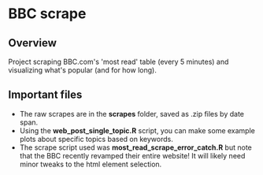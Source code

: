 # BBC scrape

## Overview

Project scraping BBC.com's 'most read' table (every 5 minutes) and visualizing what's popular (and for how long).

## Important files

- The raw scrapes are in the **scrapes** folder, saved as .zip files by date span.
- Using the **web_post_single_topic.R** script, you can make some example plots about specific topics based on keywords.
- The scrape script used was **most_read_scrape_error_catch.R** but note that the BBC recently revamped their entire website! It will likely need minor tweaks to the html element selection. 

